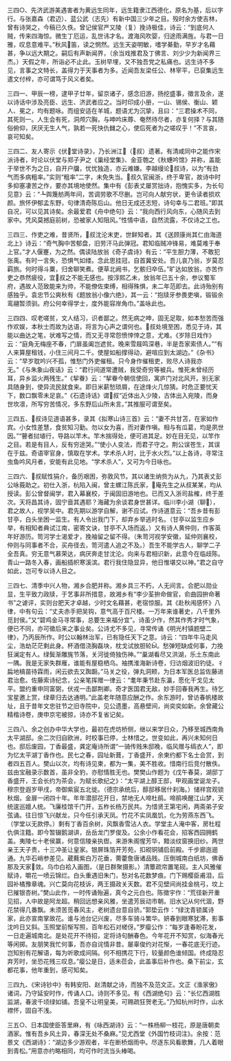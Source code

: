<!-- { "loadSidebar": true } -->
三四○、先济武游美遇害者为黄远生同年，远生籍隶江西德化，原名为基，后以字行。与张嘉森（君迈）、蓝公武（志先）有新中国三少年之目。殁时余方使吉林，曾有诗哭之，今稿已久佚。曾记侯官严又陵（复）挽诗极佳，诗云：“到底何人贼，传来四海惊。微生丁厄运，乱世讳才名。渡海风吹婴，归途雨满旌。与君一日雅，叹息意难平。”秋风笛，读之惘然。远生天姿明敏，嗜学綦勤，早岁才名藉甚，争以远大期之。嗣后有声新闻界，（余当戏推君及丁佛言、刘少少为新闻界三杰。）天假之年，所诣必不止此。玉树早埋，又不独吾党之私痛也。远生诗不多见，言事之文特长，盖得力于天事者为多。近闻吾友梁任公、林宰平，已裒集远生遣文付梓，亦可谓笃于风义者矣。

三四一、甲辰一榜，逮甲子廿年，留京诸子，感念旧游，扬挖盛事，徵言及余，遂以诗话中涉及亮臣、远生、济武者应之。当时印成小册，一山、锡侯、衡山、颖人、冕之，均有题咏。而组安适在羊城，题语尤为沉挚，且曰：“三君操术不同，其死则一。人生会有死，洞颅穴胸，与呻吟床蓐、奄然待尽者，亦复何择？与其随俗俯仰，厌厌无生人气，孰若一死快仇雠之心，使后死者为之嗟叹乎！”不言哀，哀可知矣。

三四二、友人寄示《伏堂诗录》，乃长洲江（叔）遗著。有清咸同中之能作宋派诗者，时论以伏堂与郑子尹之《巢经堂集》、金亚匏之《秋蟪吟馆》并称，盖能于举世不为之日，自开户牖，忧忧独造，亦云难嫌。李越缦论叔诗，以为“有劲气而多病粗率。”实则“粗率”二字，未免失当。叔久官闽浙，终于卑官，故诗中时多抑塞凄苦之作，要亦其境地使然。集中有《彭表丈屡赏拙诗，抱愧实多，为长句见意》云：“┺舆篾舫两年间，苦调劳歌不尽删。岂可向人献穷状，更令读者损欢颜。旅怀伊郁孟东野，句律清奇陈后山。他日无成还志短，诗句幸与二君班。”即其自况，可以见其诗矣。余最爱君《舟中绝句》云：“我向西行风向东，心随风去到家中。凭风莫撼庭前树，恐被家人知阻风。”性情中语，自然流露，不仅诗之工也。

三四三、作吏之难，昔贤所，叔沈沦末吏，世鲜知者。其《送顾康尚其仁由海道北上》诗云：“奇气胸中苦郁盘，旧劳汗马此弹冠。君知临贼冲锋易，难莫难于奉上官。”才人偃蹇，为之然。偶读陆放翁《奇子虞诗》有云：“平生胆力薄，不敢犯张禹。有时一言失，恐惧气如缕。念此思挂冠，自首冀安处。吾儿哀乃翁，岁莫忍羁旅。何时得斗粟，归舍聊笑煮。便草北阙书，乞骸归卒伍。”旷达如放翁，亦苦作吏之恭然疲役，宜叔之不能无感也。按淳熙乙未，放翁年已五十余，参议蜀军府，遇故人范致能来为帅，不能僚佐束缚，相得殊惧，未二年范即去。此诗殆别有感独乎。袁忠节公爽秋有《题放翁小像六绝》，其一云：“抱牍牙参畏吏嗔，锻锻余鸾翮暂须驯。府公何幸得学士，度外能容岸角巾。”盖咏此也。

三四四、叹老嗟贫，文人结习，识者鄙之。然无病之呻，固无足取，如本愁苦而强作欢娱，本秋士而故为达语，将言为心声之谓何也。叔处境至困，悉见于诗，其能以曲达之笔，状难写之情，而又无寻常怨愤悻悻之意，尤难。《岁除日戏作》云：“庭角无梅座不春，门扉虽阖岂遮贫。晚来雪屐鸣深巷，半是吾家索债人。”“有人来算屋租钱，小住三间月二千。使屋如船撑得动，避喧应到太湖边。”《杂书》云：“早岁耽吟兴不孤，惟愁门外吏催租。只今身作催租吏，败尽人诗我亦无。”《与朱象山夜话》云：“君行间道常遭贼，我受奇穷等被兵。惟死未曾经历耳，异乡监火两残生。”《挈眷》云：“挈眷今朝信使回，寓庐门对北风开。别无家具随身到，使异流民就食来。即日米薪愁琐屑，在途烽火几惊猜。时危正要忧天下，数口飘零未足哀。”《石遗诗话》谓叔“近体出入少陵，古体出入宛陵，而身世坎凛，所写穷苦情况，多东野后山所未言。”其推服可谓至矣。

三四五、叔诗见道语甚多，录其《拟寒山诗三首》云：“妻不共甘苫，在家如作宾。小女性差慧，食贫知习勤。勿以女为喜，而对妻作嗔。相与有瓜葛，均是夙世因。”“瞽者挝埴行，导路以竿木。竿木揣得处，便可进其足。妙在目无见，以竿作之目。若是有目人，反有穷途哭。”“使小人变法，而君子守之。荆公误苍生，其误在于兹。奇语宰官身，慎取在学术。学术杀人时，比于水火烈。”以上各诗，寻常注虫鱼吟风月者，安能有此见地。“学术杀人”，又可为今日咏也。

三四六、叔赋性狷介，备历艰困，弥敦风节。其以诸生纳赀为从九，乃其表丈彭公咏莪助之。初仕入浙，杭陷入闽，曾主螺江陈氏家，庵先生之从叔某某，均从授读。彭公曾督闽学，君入幕襄校，于闽固旧游地也。已而又入浙司盐榷，终于差次。天将昌其诗，固宁啬其遇耶？海藏为余谈君身世甚详。临川李小湖（聊），君之故人，视学吴中。君先期以游学自解，谢不应试。作诗道意云：“吾乡昔有彭甘亭，白头坐困一监生。有人令出我门下，却弃乡举逃时名。（甘亭以监生应乡举，有相知者典试江南，密寄文诀，甘亭不入场而返。）又有诗人黄仲则，作客英年好游历。笥河学士渴爱才，挽袖留之留不得。（朱笥河视学安徽，延仲则襄校，仲则与同事者不合，买舟径去，笥河遣人追之不及。）吾生不能学古人，聊学二子全吾真。穷无意气慕荣达，病厌奔走甘沈沦。向来与君相识新，此意今在临歧陈。青山一路冬入春，画船插帜寒溪滨。君行我住隐显异，他日惟堪交以神。”君之自守如此，岂可专以诗人目之。

三四七、清季中兴人物，湘乡合肥并称。湘乡具三不朽，人无间言。合肥以勋业显，生平致力政牍，于艺事非所措意，故湘乡有“李少荃拚命做官，俞曲园拚命著书”之谑评，实则台肥天才卓越，少时文名藉甚，老宿惊服。其《赴秋闱感怀》八律，中有句云：“丈夫赤手把吴钩，意气高于百尺楼。一万年来谁著史，八千里外觅封侯。”又“碧鸡金马寻常事，总要生来福分宜”。诗虽少作，然其作秀才时气象，便已不同，亦可徵后来之事业矣。公诗尤不多见，寻常传诵《明光村镇题壁二律》，乃丙辰所作。时公以翰林治军，已有隐任天下之意。诗云：“四年牛马走风尘，浩劫茫茫剩此身。杯酒借浇胸磊块，枕戈试放胆轮。愁弹短缺成何事，力挽狂澜定有人。绿鬓渐雕旄节落，关河徙倚独伤神。”“巢湖看尽又洪湖，乐土东南此一隅。我是无家失群雁，谁能有屋稳栖乌。袖携淮海新诗卷，归访烟波旧钓徒。彳扁地槁苗待霖雨，闲云欲去又踟蹰。”马关之役，弹丸洞颊，为日本军医总监佐藤进君治愈。佐藤索诗纪念，公亲笔挥赠一律云：“耄年秉节赴东瀛，愿化干戈见太平。盟约重申同富弼，伏戎一击鄙荆卿。奇才医国君无敌，妙手回春我再生。待乞宝星邀上赏，绿章归去达通明。”此盖老年随意应酬之作。余东游时，曾访春帆楼故址，且于昔年文忠驻节之旧寺院中，见公遗墨，高悬壁间，尚奕奕如新。余曾藏公精楷诗卷，庚申京宅被掠，诗亦不复省记矣。

三四八、余之创办中华大学也，最初在虎坊桥侧，继以来学日众，乃移至城西南角太平湖邸。余二次归自欧洲，时校事已停，士林惜之。世变如此，再兴未知何日也。邸后废园，丁香最盛，龚定庵诗所谓“一骑传贱朱邸晚，临风赠与缟衣人”，即为忆太平湖丁香作也。民七之春，园址新葺，丁香盛开，余柬约都下名士会赏，到者四五百人。樊山以次，均有诗见柬，都为一集，美不胜收。惜南行后竞付散佚。兹由宝融录示数首，虽非全豹，亦慰情胜无也。樊樊山作题为《戊午春莫，湖邸丁香盛开，王会长约为茶会，为赋长歌纪之》：“太平湖上醇王邸，甲观画堂诞龙子。穆宗登遐岁甲戌，帝御紫宸五北徙。（德宗承统后，醇邸移居什刹海。）储祥宫观锁秋烟，金扉一闭四十年。年年潜邸花开日，禁地无人啼杜鹃。啼鹃唤醒江山梦，天统逡巡嬗人统。飞廉桂馆千门开，五柞长杨万民共。为惜贤王第宅闲，两斋弟子安弦诵。往日惊飞兴献龙，只今任引承天凤。竹花不实凤凰饥，化为劳燕东西飞。（学堂以无款停。）剩有丁香百余树，风飘香雪沾人衣。学堂主人淹中客，房杜程仇俱注籍。即今暂辍鹅湖讲，岳岳龙门罗俊及。公余小作看花会，招客西园拥鹤盖。夷陵七十老侯赢，何意信陵亲执辔。来游朱阁惺芳华，黯淡纹窗换旧纱。两世亲王天子贵，十三冲圣让皇家。银屏珠箔开芳苑，扣砌铜铺启前殿。千步廊迤逦通。九华石峭参差见。葳蕤紫白万花垂，薷藿詹唐诸品贱。压倒城南白纸坊，佛香那及天家敛。乌巾白袷入画图，（是日群聚摄影。）清簟疏帘置笔砚。主人风雅催赋诗，嚼花一喷云锦烂。白头重遇旧朱门，愁对名花数梦痕。门下赐樱臣甫泪，后园补橘豫章魂。兴亡莫向花枝诉，两王摄政关天数。君不见壁间尚挂金桃弓，坟上已摧银杏树。”樊山此作，一时传诵殆遍，真今之元白也。陈徵宇作：“荒径新开重见招，人中故是阿龙超。稍回远想亲风雅，坐遣芳辰动市朝。旧水记从何代涸，野花禁得几番飘。未须苦觅春风主，老树遗台意自骄。”郭垫云作：“绿沈青锁属诗家，此亦宣南掌故花。谁与池台记兴废，尽多车骑斗繁华。妍春到眼寒犹滞，影事沈吟日又斜。玉照堂前惭写照，百年松石对槎伢。”罗瘿公作：“每岁逢春盼花发，一日走遍城南北。是处花开不待招，定将诗句酬春色。今年花开不知赏，似海春光等闲掷。友朋笑我忙何事，吾亦自诧情非昔。屡辜俊约对花惭，一春花底无行迹。岂知别有花解语，每为听歌成间隔。何不相携花下行，较量颜色谁倾国。终成隐忍弃芳时，坐恐花残三叹息。”瘿公是日，适未莅会，此盖事后补作也。桑下前尘，玄都花事，他年重到，感可知矣。

三四九、《宋诗钞中》有韩安阳、赵清献之诗，而独不及范文正。文正《渔家傲》诸词，乃守延安时作，传诵人口。诗则不多见。有《西湖绝句》云：“长忆西湖胜监湖，春波千顷绿如铺。吾皇不让明皇美，可赐疏狂贺老无。”乃知杭州时作，山水襟怀，固自不浅。

三五○、日本国使臣答里麻，有《咏西湖诗》云：“一株杨柳一枝花，原是唐朝卖酒家。惟有吾乡风土异，春深无处不桑麻。”见尤西堂《外国竹枝词注》。余按：范景文《西湖诗》：“湖边多少游观者，半在断桥烟雨中。尽逐东风看歌舞，几人着眼到青松。”用意亦约略相同，均可作时流当头棒喝。

